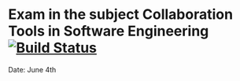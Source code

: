 # Exam in the subject Collaboration Tools in Software Engineering [![Build Status](https://travis-ci.com/karljaats/cse-exam.svg?branch=dev)](https://travis-ci.com/karljaats/cse-exam)
Date: June 4th
